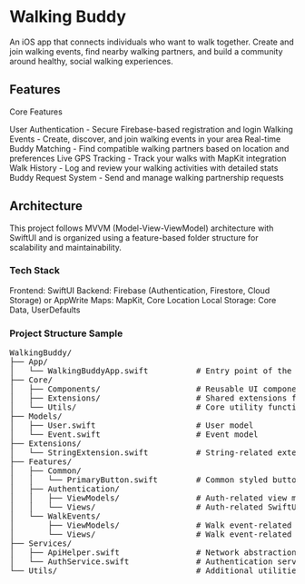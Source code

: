 
# Walking Buddy
An iOS app that connects individuals who want to walk together. Create and join walking events, find nearby walking partners, and build a community around healthy, social walking experiences.
## Features
Core Features

User Authentication - Secure Firebase-based registration and login
Walking Events - Create, discover, and join walking events in your area
Real-time Buddy Matching - Find compatible walking partners based on location and preferences
Live GPS Tracking - Track your walks with MapKit integration
Walk History - Log and review your walking activities with detailed stats
Buddy Request System - Send and manage walking partnership requests


## Architecture
This project follows MVVM (Model-View-ViewModel) architecture with SwiftUI and is organized using a feature-based folder structure for scalability and maintainability.

### Tech Stack

Frontend: SwiftUI
Backend: Firebase (Authentication, Firestore, Cloud Storage) or AppWrite
Maps: MapKit, Core Location
Local Storage: Core Data, UserDefaults

### Project Structure Sample

<pre>
WalkingBuddy/
├── App/
│   └── WalkingBuddyApp.swift          # Entry point of the SwiftUI app
├── Core/
│   ├── Components/                    # Reusable UI components
│   ├── Extensions/                    # Shared extensions for various types
│   └── Utils/                         # Core utility functions
├── Models/
│   ├── User.swift                     # User model
│   └── Event.swift                    # Event model
├── Extensions/
│   └── StringExtension.swift          # String-related extension methods
├── Features/
│   ├── Common/
│   │   └── PrimaryButton.swift        # Common styled button component
│   ├── Authentication/
│   │   ├── ViewModels/                # Auth-related view models
│   │   └── Views/                     # Auth-related SwiftUI views
│   └── WalkEvents/
│       ├── ViewModels/                # Walk event-related view models
│       └── Views/                     # Walk event-related SwiftUI views
├── Services/
│   ├── ApiHelper.swift                # Network abstraction layer
│   └── AuthService.swift              # Authentication service logic
└── Utils/                             # Additional utilities
</pre>
